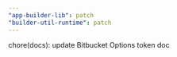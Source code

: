 ```yaml
---
"app-builder-lib": patch
"builder-util-runtime": patch
---
```


chore(docs): update Bitbucket Options token doc
